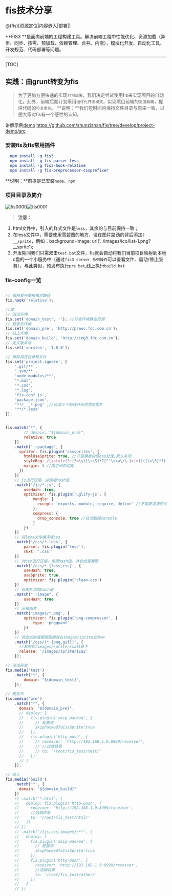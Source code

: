 # fis技术分享

@(fis)[资源定位|内容嵌入|部署|]

**FIS3 **是面向前端的工程构建工具。解决前端工程中性能优化、资源加载（异步、同步、按需、预加载、依赖管理、合并、内嵌）、模块化开发、自动化工具、开发规范、代码部署等问题。

-------------------

[TOC]

## 实践：由grunt转变为fis

>为了更加方便快速的实现`打包部署`，我们决定尝试使用fis来实现项目的自动化。此外，前端后期计划采用`组件化开发模式`，实现项目前端的`高度解耦`，提供代码的`可复用性`。
>**说明：**我们短时间内保持文件目录与原来一致，以便大家对fis有一个感性的认知。
>
讲解示例[demo](https://github.com/shunzizhan/fis/tree/develop/project-demo/src) https://github.com/shunzizhan/fis/tree/develop/project-demo/src

### 安装fis及fis常用插件
``` cmake
  npm install -g fis3
  npm install -g fis-parser-less
  npm install -g fis3-hook-relative
  npm install -g fis-preprocessor-cssprefixer
```
**说明：**前提是已安装`node`、`npm` 

### 项目目录及简介

![fis0000](https://cloud.githubusercontent.com/assets/7811369/16400822/72a35bb2-3d11-11e6-80b3-ed6d7d878f70.png)![fis0001](https://cloud.githubusercontent.com/assets/7811369/16400823/7b3f3c0a-3d11-11e6-8547-27f91b396f32.png)


>**注意：** 
1. html文件中，引入的样式文件是`less`，其余的与目前保持一致；
2. 在less文件中，需要使用雪碧图的地方，请在图片路劲的背后添加`?__sprite`，例如：background-image: url('../images/ico/list-1.png?__sprite');
3. 开发期间我们只需双击`test.bat`文件，fis就会自动将我们当前项目映射到本地c盘的一个小服务中（通过`fis3 server 系列操作`可以查看文件、启动/停止服务），与此类似，预发布执行`pre.bat`,线上执行`build.bat`


### fis-config一览
``` javascript

// 保持发布使用相对路径
fis.hook('relative'); 

//域
// 测试环境
fis.set('domain_test', ''); //开发环境静态资源
// 预发布环境
fis.set('domain_pre', 'http://preuc.fdc.com.cn'); 
// 线上环境
fis.set('domain_build', 'http://img3.fdc.com.cn'); 
// 定义版本号
fis.set('version', '1.0.0'); 

// 排除指定目录和文件
fis.set('project.ignore', [
    '.git/**',
    '.svn/**',
    'node_modules/**',
    '*.bat',
    '*.cmd',
    '*.log',
    'fis-conf.js',
    "package.json",
    "**/___*.png" ,//过滤三下划线开头的预览图片
    '**/*.less'
]);


fis.match("*", {
        // domain: "${domain_pre}",
        relative: true
    })
    .match('::package', {
      spriter: fis.plugin('csssprites', {
        htmlUseSprite: true, //开启模板内联css处理,默认关闭
        styleReg: /(<style(?:(?=\s)[\s\S]*?["'\s\w\/\-]>|>))([\s\S]*?)(<\/style\s*>|$)/ig,
        margin: 5 //图之间的边距
      })
    })
    // js进行压缩，并使用hash值
    .match("/js/*.js", {
        useHash: true,
        optimizer: fis.plugin('uglify-js', {
            mangle: {
              except: 'exports, module, require, define' //不需要混淆的关键字
            },
            compress: {
              drop_console: true //自动删除console
            }
        })
    })
    // 将less文件编译成css
    .match('/css/*.less', {
        parser: fis.plugin('less'),
        rExt: '.css'
    })
    // 对css进行压缩，使用hash值，并合成雪碧图
    .match('/css/*.{less,css}', {
        useHash: true,
        useSprite: true,
        optimizer: fis.plugin('clean-css')
    })
    // 给图片添加hash值
    .match("::image", {
        useHash: true
    })
    // 压缩图片
    .match('images/*.png', {
        optimizer: fis.plugin('png-compressor', {
            type: 'pngquant' 
        })
    })
    // 将合成的雪碧图直接放在images/sprite文件中
    .match('/css/(*.{png,gif})', {
      //发布到/images/sprite/xxx目录下
      release: '/images/sprite/$1$2'
    });

// 测试开发
fis.media('test')
    .match("*", {
        domain: "${domain_test}",
    });
    
// 预发布
fis.media('pre')
    .match("*", {
      domain: "${domain_pre}",
      // deploy: [
      //   fis.plugin('skip-packed', {
      //     // 配置项
      //     skipPackedToCssSprite:true
      //   }),
      //   fis.plugin('http-push', {
      //     // receiver: 'http://192.168.1.9:8999/receiver',
      //     // //远端目录
      //     // to: '/root/fis_test/test/'
      //   })
      // ]
    });

// 线上
fis.media('build')
    .match('*', {
      domain: "${domain_build}"
    })
    // .match('*.html', {
    //   deploy: fis.plugin('http-push', {
    //     receiver: 'http://192.168.1.9:8999/receiver',
    //     //远端目录
    //     to: '/root/fis_test/html/'
    //   })
    // })
    // .match('/{js,css,images}/**', {
    //   deploy: [
    //     fis.plugin('skip-packed', {
    //       // 配置项
    //       skipPackedToCssSprite:true
    //     }),
    //     fis.plugin('http-push', {
    //       receiver: 'http://192.168.1.9:8999/receiver',
    //       //远端目录
    //       to: '/root/fis_test/other/'
    //     })
    //   ]
    // })

```
